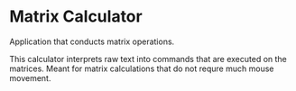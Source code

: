 # Matrix Calculator
Application that conducts matrix operations.

This calculator interprets raw text into commands that are executed on the matrices.  Meant for matrix calculations that do not requre much mouse movement.
